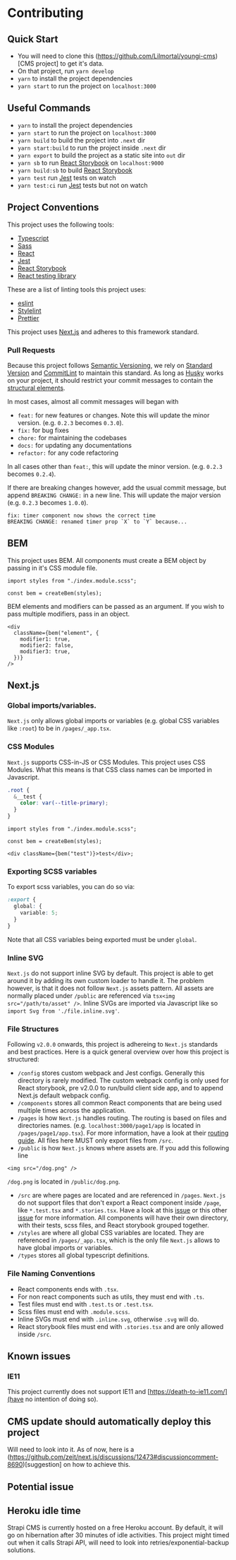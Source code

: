 # Contributing

## Quick Start

- You will need to clone this (https://github.com/Lilmortal/youngi-cms)[CMS project] to get it's data.
- On that project, run `yarn develop`
- `yarn` to install the project dependencies
- `yarn start` to run the project on `localhost:3000`

## Useful Commands

- `yarn` to install the project dependencies
- `yarn start` to run the project on `localhost:3000`
- `yarn build` to build the project into `.next` dir
- `yarn start:build` to run the project inside `.next` dir
- `yarn export` to build the project as a static site into `out` dir
- `yarn sb` to run [React Storybook](https://storybooks.js.org/docs) on `localhost:9000`
- `yarn build:sb` to build [React Storybook](https://storybooks.js.org/docs)
- `yarn test` run [Jest](https://facebook.github.io/jest/) tests on watch
- `yarn test:ci` run [Jest](https://facebook.github.io/jest/) tests but not on watch

## Project Conventions

This project uses the following tools:

- [Typescript](https://www.typescriptlang.org/docs/home.html)
- [Sass](https://sass-lang.com/documentation)
- [React](https://reactjs.org/docs/getting-started.html)
- [Jest](https://jestjs.io/docs/en/getting-started)
- [React Storybook](https://storybook.js.org/docs/basics/introduction/)
- [React testing library](https://testing-library.com/docs/react-testing-library/intro)

These are a list of linting tools this project uses:

- [eslint](https://eslint.org/)
- [Stylelint](https://stylelint.io/)
- [Prettier](https://prettier.io/)

This project uses [Next.js](https://nextjs.org/) and adheres to this framework standard.

### Pull Requests

Because this project follows [Semantic Versioning](https://semver.org), we rely on [Standard Version](https://github.com/conventional-changelog/standard-version)
and [CommitLint](https://github.com/conventional-changelog/commitlint) to maintain this standard. As long as [Husky](https://github.com/typicode/husky) works
on your project, it should restrict your commit messages to contain the [structural elements](https://www.conventionalcommits.org/en/v1.0.0-beta.2/#summary).

In most cases, almost all commit messages will began with

- `feat:` for new features or changes. Note this will update the minor version. (e.g. `0.2.3` becomes `0.3.0`).
- `fix:` for bug fixes
- `chore:` for maintaining the codebases
- `docs:` for updating any documentations
- `refactor:` for any code refactoring

In all cases other than `feat:`, this will update the minor version. (e.g. `0.2.3` becomes `0.2.4`).

If there are breaking changes however, add the usual commit message, but append `BREAKING CHANGE:` in a new line.
This will update the major version (e.g. `0.2.3` becomes `1.0.0`).

```
fix: timer component now shows the correct time
BREAKING CHANGE: renamed timer prop `X` to `Y` because...
```

## BEM

This project uses BEM. All components must create a BEM object by passing in it's CSS module file.

```tsx
import styles from "./index.module.scss";

const bem = createBem(styles);
```

BEM elements and modifiers can be passed as an argument. If you wish to pass multiple modifiers, pass in an object.

```tsx
<div
  className={bem("element", {
    modifier1: true,
    modifier2: false,
    modifier3: true,
  })}
/>
```

## Next.js

### Global imports/variables.

`Next.js` only allows global imports or variables (e.g. global CSS variables like `:root`) to be in `/pages/_app.tsx`.

### CSS Modules

`Next.js` supports CSS-in-JS or CSS Modules. This project uses CSS Modules. What this means is that CSS class names can be
imported in Javascript.

```scss
.root {
  &__test {
    color: var(--title-primary);
  }
}
```

```tsx
import styles from "./index.module.scss";

const bem = createBem(styles);

<div className={bem("test")}>test</div>;
```

### Exporting SCSS variables

To export scss variables, you can do so via:

```scss
:export {
  global: {
    variable: 5;
  }
}
```

Note that all CSS variables being exported must be under `global`.

### Inline SVG

`Next.js` do not support inline SVG by default. This project is able to get around it by adding its own custom loader to handle it.
The problem however, is that it does not follow `Next.js` assets pattern. All assets are normally placed under `/public` are
referenced via `tsx<img src="/path/to/asset" />`. Inline SVGs are imported via Javascript like so `import Svg from './file.inline.svg'`.

### File Structures

Following `v2.0.0` onwards, this project is adhereing to `Next.js` standards and best practices. Here is a quick
general overview over how this project is structured:

- `/config` stores custom webpack and Jest configs. Generally this directory is rarely modified. The custom webpack
  config is only used for React storybook, pre v2.0.0 to run/build client side app, and to append Next.js default webpack config.
- `/components` stores all common React components that are being used multiple times across the application.
- `/pages` is how `Next.js` handles routing. The routing is based on files and directories names.
  (e.g. `localhost:3000/page1/app` is located in `/pages/page1/app.tsx`). For more information, have a look at their
  [routing guide](https://nextjs.org/docs/routing/introduction). All files here MUST only export files from `/src`.
- `/public` is how `Next.js` knows where assets are. If you add this following line

```tsx
<img src="/dog.png" />
```

`/dog.png` is located in `/public/dog.png`.

- `/src` are where pages are located and are referenced in `/pages`.
  `Next.js` do not support files that don't export a React component inside `/page`, like `*.test.tsx`
  and `*.stories.tsx`. Have a look at this [issue](https://github.com/zeit/next.js/issues/8617) or this other [issue](https://github.com/zeit/next.js/issues/4315)
  for more information. All components will have their own directory, with their tests, scss files, and React storybook grouped together.
- `/styles` are where all global CSS variables are located. They are referenced in `/pages/_app.tsx`, which is the only file
  `Next.js` allows to have global imports or variables.
- `/types` stores all global typescript definitions.

### File Naming Conventions

- React components ends with `.tsx`.
- For non react components such as utils, they must end with `.ts`.
- Test files must end with `.test.ts` or `.test.tsx`.
- Scss files must end with `.module.scss`.
- Inline SVGs must end with `.inline.svg`, otherwise `.svg` will do.
- React storybook files must end with `.stories.tsx` and are only allowed inside `/src`.

## Known issues

### IE11

This project currently does not support IE11 and [https://death-to-ie11.com/](have no intention of doing so).

## CMS update should automatically deploy this project

Will need to look into it. As of now, here is a (https://github.com/zeit/next.js/discussions/12473#discussioncomment-8690)[suggestion] on how
to achieve this.

## Potential issue

## Heroku idle time

Strapi CMS is currently hosted on a free Heroku account. By default, it will go on hibernation after 30 minutes of idle activities.
This project might timed out when it calls Strapi API, will need to look into retries/exponential-backup solutions.
